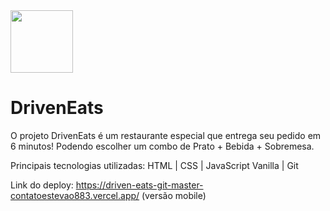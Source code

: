 <img src="https://github.com/contatoestevao883/contatoestevao883/assets/122030037/c5d3a3c3-e378-429f-982b-804688b60757" width=100px>

# DrivenEats

O projeto DrivenEats é um restaurante especial que entrega seu pedido em 6 minutos! Podendo escolher um combo de Prato + Bebida + Sobremesa.

Principais tecnologias utilizadas: HTML | CSS | JavaScript Vanilla | Git

Link do deploy: https://driven-eats-git-master-contatoestevao883.vercel.app/ (versão mobile)
